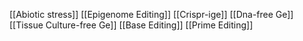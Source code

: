 [[Abiotic stress]]
[[Epigenome Editing]]
[[Crispr-ige]]
[[Dna-free Ge]]
[[Tissue Culture-free Ge]]
[[Base Editing]]
[[Prime Editing]]

